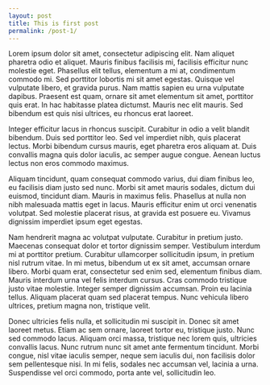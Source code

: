 ```yaml
---
layout: post
title: This is first post
permalink: /post-1/
---
```


Lorem ipsum dolor sit amet, consectetur adipiscing elit. Nam aliquet pharetra odio et aliquet. Mauris finibus facilisis mi, facilisis efficitur nunc molestie eget. Phasellus elit tellus, elementum a mi at, condimentum commodo mi. Sed porttitor lobortis mi sit amet egestas. Quisque vel vulputate libero, et gravida purus. Nam mattis sapien eu urna vulputate dapibus. Praesent est quam, ornare sit amet elementum sit amet, porttitor quis erat. In hac habitasse platea dictumst. Mauris nec elit mauris. Sed bibendum est quis nisi ultrices, eu rhoncus erat laoreet.

Integer efficitur lacus in rhoncus suscipit. Curabitur in odio a velit blandit bibendum. Duis sed porttitor leo. Sed vel imperdiet nibh, quis placerat lectus. Morbi bibendum cursus mauris, eget pharetra eros aliquam at. Duis convallis magna quis dolor iaculis, ac semper augue congue. Aenean luctus lectus non eros commodo maximus.

Aliquam tincidunt, quam consequat commodo varius, dui diam finibus leo, eu facilisis diam justo sed nunc. Morbi sit amet mauris sodales, dictum dui euismod, tincidunt diam. Mauris in maximus felis. Phasellus at nulla non nibh malesuada mattis eget in lacus. Mauris efficitur enim ut orci venenatis volutpat. Sed molestie placerat risus, at gravida est posuere eu. Vivamus dignissim imperdiet ipsum eget egestas.

Nam hendrerit magna ac volutpat vulputate. Curabitur in pretium justo. Maecenas consequat dolor et tortor dignissim semper. Vestibulum interdum mi at porttitor pretium. Curabitur ullamcorper sollicitudin ipsum, in pretium nisl rutrum vitae. In mi metus, bibendum ut ex sit amet, accumsan ornare libero. Morbi quam erat, consectetur sed enim sed, elementum finibus diam. Mauris interdum urna vel felis interdum cursus. Cras commodo tristique justo vitae molestie. Integer semper dignissim accumsan. Proin eu lacinia tellus. Aliquam placerat quam sed placerat tempus. Nunc vehicula libero ultrices, pretium magna non, tristique velit.

Donec ultricies felis nulla, et sollicitudin mi suscipit in. Donec sit amet laoreet metus. Etiam ac sem ornare, laoreet tortor eu, tristique justo. Nunc sed commodo lacus. Aliquam orci massa, tristique nec lorem quis, ultricies convallis lacus. Nunc rutrum nunc sit amet ante fermentum tincidunt. Morbi congue, nisl vitae iaculis semper, neque sem iaculis dui, non facilisis dolor sem pellentesque nisi. In mi felis, sodales nec accumsan vel, lacinia a urna. Suspendisse vel orci commodo, porta ante vel, sollicitudin leo.

